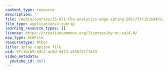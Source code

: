 ```yaml
---
content_type: resource
description: ''
file: /media/courses/15-071-the-analytics-edge-spring-2017/5fc1bcb94dc2ac8d9473a558f2fff423_MvERdFp8mvI.srt
file_type: application/x-subrip
learning_resource_types: []
license: https://creativecommons.org/licenses/by-nc-sa/4.0/
ocw_type: OCWFile
resourcetype: Other
title: 3play caption file
uid: 5fc1bcb9-4dc2-ac8d-9473-a558f2fff423
video_metadata:
  youtube_id: null
---
```

